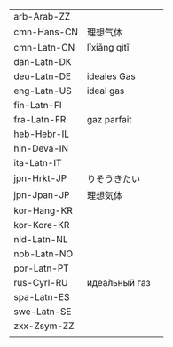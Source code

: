 | | | |
|-|-|-|
| arb-Arab-ZZ |  |  |
| cmn-Hans-CN | 理想气体 |  |
| cmn-Latn-CN | lǐxiǎng qìtǐ |  |
| dan-Latn-DK |  |  |
| deu-Latn-DE | ideales Gas |  |
| eng-Latn-US | ideal gas |  |
| fin-Latn-FI |  |  |
| fra-Latn-FR | gaz parfait |  |
| heb-Hebr-IL |  |  |
| hin-Deva-IN |  |  |
| ita-Latn-IT |  |  |
| jpn-Hrkt-JP | りそうきたい |  |
| jpn-Jpan-JP | 理想気体 |  |
| kor-Hang-KR |  |  |
| kor-Kore-KR |  |  |
| nld-Latn-NL |  |  |
| nob-Latn-NO |  |  |
| por-Latn-PT |  |  |
| rus-Cyrl-RU | идеа́льный газ |  |
| spa-Latn-ES |  |  |
| swe-Latn-SE |  |  |
| zxx-Zsym-ZZ |  |  |
|  |  |  |
